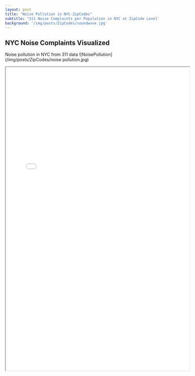 ```yaml
---
layout: post
title: "Noise Pollution in NYC-ZipCodes"
subtitle: "311 Noise Complaints per Population in NYC at ZipCode Level"
background: '/img/posts/ZipCodes/soundwave.jpg'
---
```




## NYC Noise Complaints Visualized
Noise pollution in NYC from 311 data
![NoisePollution](/img/posts/ZipCodes/noise pollution.jpg)


<iframe src="/img/posts/ZipCodes/zip_rate.html" height="1000px" width="120%"><iframe>